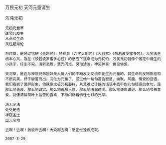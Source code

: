万民元初 天河元童诞生

浑沌元初


    元初元童草
    逢灵乃发生
    从此得生命
    灵性超常伦

    万民草，是通过钻研《金刚经》，持观音《六字大明咒》《大悲咒》《般若波罗蜜多咒》、大宝法王根本心咒，及在《般若波罗蜜多心经》的感应下逐渐成为元初的，万民元初就像个莲花中诞生的小孩子，纤尘不染，清新洒脱，慧光闪烁，灵动活泼，神见神喜，佛见佛爱。

    天河草，是在与禅院兄弟姐妹亲人情人们的不断反复交流中化生为元童的，其生命的反物质结构不断完美，终于破茧而出，羽化为元童了，通过他一句句富含智慧、幽默、风趣、情爱的话语，我们看到了菩萨形象，他就像太极元初那样，从其难以计数的话语中找不到几句错误的章句，是那么地善良、那么地诚实、那么地善解人意、那么地清澈透明、那么地谦卑谦逊、那么地令佛喜爱，就像清晨荷叶上晶莹的露珠，不断闪烁着佛性七彩的光华。

    法无定法
    处处是法
    禅院圣土
    出元宝地

    去啊！去啊！到彼岸去啊！大众都去啊！愿正觉速疾成就。

    2007-3-29




